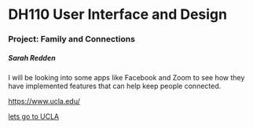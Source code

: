 # DH110 User Interface and Design

### Project: Family and Connections

##### Sarah Redden

I will be looking into some apps like Facebook and Zoom to see how they have implemented features that can help keep people connected.

https://www.ucla.edu/

[lets go to UCLA](https://www.ucla.edu/)
